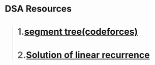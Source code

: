 # DSA Resources 
 > # 1.[segment tree(codeforces)](https://codeforces.com/blog/entry/18051)
 > # 2.[Solution of linear recurrence](https://www.eecs.yorku.ca/course_archive/2008-09/S/1019/Website_files/21-linear-recurrences.pdf)


